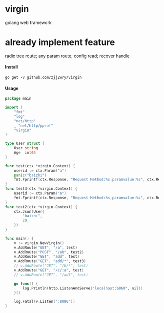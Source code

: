 # virgin

golang web framework

# already implement feature

radix tree route;
any param route;
config read;
recover handle

#### Install

    go get -v github.com/zjj2wry/virgin

#### Usage

```go
package main

import (
	"fmt"
	"log"
	"net/http"
	_ "net/http/pprof"
	"virgin"
)

type User struct {
	User string
	Age  int64
}

func test(ctx *virgin.Context) {
	userid := ctx.Param("a")
	panic("baizhi")
	fmt.Fprintf(ctx.Response, "Request Method:%s,paramvalue:%s", ctx.Request.Method, userid)
}
func test3(ctx *virgin.Context) {
	userid := ctx.Param("a")
	fmt.Fprintf(ctx.Response, "Request Method:%s,paramvalue:%s", ctx.Request.Method, userid)
}
func test2(ctx *virgin.Context) {
	ctx.Json(User{
		"baizhi",
		20,
	})
}

func main() {
	v := virgin.NewVirgin()
	v.AddRoute("GET", "/a", test)
	v.AddRoute("POST", "/ab", test2)
	v.AddRoute("GET", "add", test)
	v.AddRoute("GET", "add/*", test3)
	// v.AddRoute("GET", "/b/*", test)
	v.AddRoute("GET", "/c/:a", test)
	// v.AddRoute("GET", "/adf", test)

	go func() {
		log.Println(http.ListenAndServe("localhost:6060", nil))
	}()

	log.Fatal(v.Listen(":8080"))
}
```